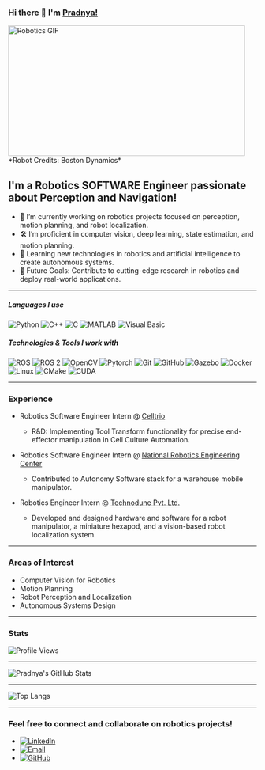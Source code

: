 ### Hi there 👋 I'm [Pradnya!](https://github.com/pradnyas5)

<img align="center" alt="Robotics GIF" src="https://media.giphy.com/media/AvVomHLXVfoLrgmlJX/giphy.gif" width="480" height="264" />
*Robot Credits: Boston Dynamics*

## I'm a Robotics SOFTWARE Engineer passionate about Perception and Navigation!

- 🤖 I’m currently working on robotics projects focused on perception, motion planning, and robot localization.
- 🛠 I’m proficient in computer vision, deep learning, state estimation, and motion planning.
- 🌱 Learning new technologies in robotics and artificial intelligence to create autonomous systems.
- 🎯 Future Goals: Contribute to cutting-edge research in robotics and deploy real-world applications.

---

##### Languages I use

![Python](https://img.shields.io/badge/-Python-000000?style=flat&logo=python)
![C++](https://img.shields.io/badge/-C++-000000?style=flat&logo=c%2B%2B)
![C](https://img.shields.io/badge/-C-000000?style=flat&logo=c)
![MATLAB](https://img.shields.io/badge/-MATLAB-000000?style=flat&logo=mathworks)
![Visual Basic](https://img.shields.io/badge/-Visual%20Basic-000000?style=flat&logo=visualbasic)

##### Technologies & Tools I work with

![ROS](https://img.shields.io/badge/-ROS-222222?style=flat&logo=ros&logoColor=white)
![ROS 2](https://img.shields.io/badge/-ROS%202-222222?style=flat&logo=ros&logoColor=white)
![OpenCV](https://img.shields.io/badge/-OpenCV-222222?style=flat&logo=opencv&logoColor=5C3EE8)
![Pytorch](https://img.shields.io/badge/-Pytorch-222222?style=flat&logo=pytorch&logoColor=E04E39)
![Git](https://img.shields.io/badge/-Git-222222?style=flat&logo=git&logoColor=F05032)
![GitHub](https://img.shields.io/badge/-GitHub-222222?style=flat&logo=github&logoColor=181717)
![Gazebo](https://img.shields.io/badge/-Gazebo-222222?style=flat&logo=gazebo)
![Docker](https://img.shields.io/badge/-Docker-222222?style=flat&logo=docker)
![Linux](https://img.shields.io/badge/-Linux-222222?style=flat&logo=linux&logoColor=FCC624)
![CMake](https://img.shields.io/badge/-CMake-000000?style=flat&logo=cmake)
![CUDA](https://img.shields.io/badge/-CUDA-222222?style=flat&logo=nvidia&logoColor=76B900)

---

### Experience
- Robotics Software Engineer Intern @ [Celltrio](https://celltrio.com/)
  - R&D: Implementing Tool Transform functionality for precise end-effector manipulation in Cell Culture Automation.
  
- Robotics Software Engineer Intern @ [National Robotics Engineering Center](https://www.nrec.ri.cmu.edu/)
  - Contributed to Autonomy Software stack for a warehouse mobile manipulator.

- Robotics Engineer Intern @ [Technodune Pvt. Ltd.](https://www.linkedin.com/company/technodune/about/)
  - Developed and designed hardware and software for a robot manipulator, a miniature hexapod, and a vision-based robot localization system.

---

### Areas of Interest

- Computer Vision for Robotics
- Motion Planning
- Robot Perception and Localization
- Autonomous Systems Design

---

### Stats

![Profile Views](https://komarev.com/ghpvc/?username=pradnyas5)

---

![Pradnya's GitHub Stats](https://github-readme-stats.vercel.app/api?username=pradnyas5&show_icons=true&hide_title=true&hide=prs&count_private=true&theme=radical)

---

![Top Langs](https://github-readme-stats.vercel.app/api/top-langs/?username=pradnyas5&langs_count=8&layout=compact&theme=radical)

---
### Feel free to connect and collaborate on robotics projects!

- [![LinkedIn](https://img.shields.io/badge/-LinkedIn-0A66C2?style=flat&logo=linkedin&logoColor=white)](https://www.linkedin.com/in/pradnya-sushil-shinde-30a550208/)
- [![Email](https://img.shields.io/badge/-Email-D14836?style=flat&logo=gmail&logoColor=white)](mailto:pshinde1@wpi.edu)
- [![GitHub](https://img.shields.io/badge/-GitHub-181717?style=flat&logo=github&logoColor=white)](https://github.com/pradnyas5)
